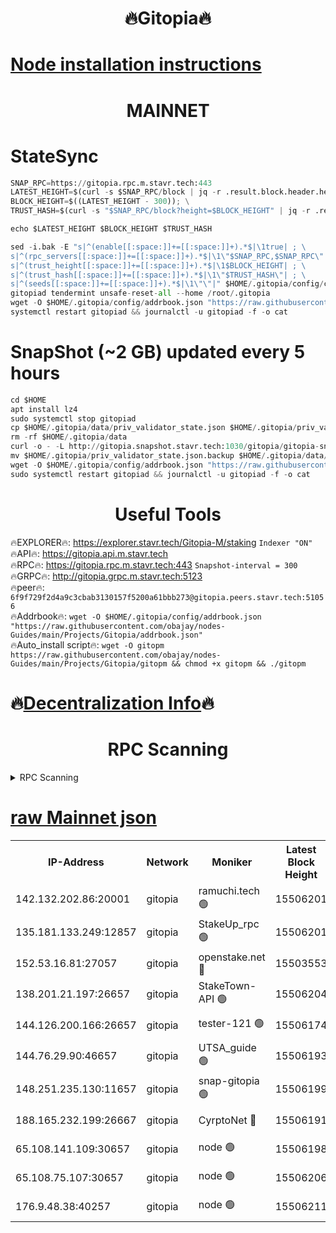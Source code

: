 <h1 align="center"> 🔥Gitopia🔥</h1>

[Node installation instructions](https://github.com/obajay/nodes-Guides/tree/main/Projects/Gitopia)
=

<h1 align="center"> MAINNET</h1>

# StateSync
```python
SNAP_RPC=https://gitopia.rpc.m.stavr.tech:443
LATEST_HEIGHT=$(curl -s $SNAP_RPC/block | jq -r .result.block.header.height); \
BLOCK_HEIGHT=$((LATEST_HEIGHT - 300)); \
TRUST_HASH=$(curl -s "$SNAP_RPC/block?height=$BLOCK_HEIGHT" | jq -r .result.block_id.hash)

echo $LATEST_HEIGHT $BLOCK_HEIGHT $TRUST_HASH

sed -i.bak -E "s|^(enable[[:space:]]+=[[:space:]]+).*$|\1true| ; \
s|^(rpc_servers[[:space:]]+=[[:space:]]+).*$|\1\"$SNAP_RPC,$SNAP_RPC\"| ; \
s|^(trust_height[[:space:]]+=[[:space:]]+).*$|\1$BLOCK_HEIGHT| ; \
s|^(trust_hash[[:space:]]+=[[:space:]]+).*$|\1\"$TRUST_HASH\"| ; \
s|^(seeds[[:space:]]+=[[:space:]]+).*$|\1\"\"|" $HOME/.gitopia/config/config.toml
gitopiad tendermint unsafe-reset-all --home /root/.gitopia
wget -O $HOME/.gitopia/config/addrbook.json "https://raw.githubusercontent.com/obajay/nodes-Guides/main/Projects/Gitopia/addrbook.json"
systemctl restart gitopiad && journalctl -u gitopiad -f -o cat
```
# SnapShot (~2 GB) updated every 5 hours
```python
cd $HOME
apt install lz4
sudo systemctl stop gitopiad
cp $HOME/.gitopia/data/priv_validator_state.json $HOME/.gitopia/priv_validator_state.json.backup
rm -rf $HOME/.gitopia/data
curl -o - -L http://gitopia.snapshot.stavr.tech:1030/gitopia/gitopia-snap.tar.lz4 | lz4 -c -d - | tar -x -C $HOME/.gitopia --strip-components 2
mv $HOME/.gitopia/priv_validator_state.json.backup $HOME/.gitopia/data/priv_validator_state.json
wget -O $HOME/.gitopia/config/addrbook.json "https://raw.githubusercontent.com/obajay/nodes-Guides/main/Projects/Gitopia/addrbook.json"
sudo systemctl restart gitopiad && journalctl -u gitopiad -f -o cat
```
 <h1 align="center"> Useful Tools</h1>

🔥EXPLORER🔥:      https://explorer.stavr.tech/Gitopia-M/staking  `Indexer "ON"` \
🔥API🔥: 			 		 https://gitopia.api.m.stavr.tech \
🔥RPC🔥:           https://gitopia.rpc.m.stavr.tech:443              `Snapshot-interval = 300` \
🔥GRPC🔥:          http://gitopia.grpc.m.stavr.tech:5123 \
🔥peer🔥:					 `6f9f729f2d4a9c3cbab3130157f5200a61bbb273@gitopia.peers.stavr.tech:51056` \
🔥Addrbook🔥:    ```wget -O $HOME/.gitopia/config/addrbook.json "https://raw.githubusercontent.com/obajay/nodes-Guides/main/Projects/Gitopia/addrbook.json"``` \
🔥Auto_install script🔥: ```wget -O gitopm https://raw.githubusercontent.com/obajay/nodes-Guides/main/Projects/Gitopia/gitopm && chmod +x gitopm && ./gitopm```

🔥[Decentralization Info](https://github.com/obajay/StateSync-snapshots/tree/main/Projects/Gitopia/Decentralization)🔥
=

<h1 align="center"> RPC Scanning</h1>

<details>
<summary>RPC Scanning</summary>

<h2 align="center"> We scan nodes in real time every 4 hours. And we provide the final result of RPC endpoints.
We cannot influence the operation of these nodes in any way. </h2>


```python
If Voting Power is higher than 0 --> then the Node is a validator of the network and may be subject to attack and be a potential threat to the chain.
```
```python
We marked such validators with a red symbol
```

</details>

[raw Mainnet json](https://rpc-check.gitopm.stavr.tech/gitopm/rpc-gitopm-result.json)
=

<table><tr><th>IP-Address</th><th>Network</th><th>Moniker</th><th>Latest Block Height</th><th>Earliest Block Height</th><th>Catching Up</th><th>Tx Index</th><th>Voting Power</th><th>Scan Time</th></tr><tr><td>142.132.202.86:20001</td><td>gitopia</td><td>ramuchi.tech 🟢</td><td>15506201</td><td>6548337</td><td>False</td><td>on</td><td>0</td><td>2024-03-18T03:38:54.202029158UTC</td></tr><tr><td>135.181.133.249:12857</td><td>gitopia</td><td>StakeUp_rpc 🟢</td><td>15506201</td><td>8010001</td><td>False</td><td>on</td><td>0</td><td>2024-03-18T03:38:54.537117946UTC</td></tr><tr><td>152.53.16.81:27057</td><td>gitopia</td><td>openstake.net 🔴</td><td>15503553</td><td>10455001</td><td>False</td><td>off</td><td>61770</td><td>2024-03-18T03:38:11.370059185UTC</td></tr><tr><td>138.201.21.197:26657</td><td>gitopia</td><td>StakeTown-API 🟢</td><td>15506204</td><td>12733501</td><td>False</td><td>on</td><td>0</td><td>2024-03-18T03:38:58.935956955UTC</td></tr><tr><td>144.126.200.166:26657</td><td>gitopia</td><td>tester-121 🟢</td><td>15506174</td><td>12832814</td><td>False</td><td>off</td><td>0</td><td>2024-03-18T03:38:13.702857048UTC</td></tr><tr><td>144.76.29.90:46657</td><td>gitopia</td><td>UTSA_guide 🟢</td><td>15506193</td><td>13035301</td><td>False</td><td>on</td><td>0</td><td>2024-03-18T03:38:43.170024639UTC</td></tr><tr><td>148.251.235.130:11657</td><td>gitopia</td><td>snap-gitopia 🟢</td><td>15506199</td><td>14941501</td><td>False</td><td>on</td><td>0</td><td>2024-03-18T03:38:51.969685325UTC</td></tr><tr><td>188.165.232.199:26667</td><td>gitopia</td><td>CyrptoNet 🔴</td><td>15506191</td><td>15044042</td><td>False</td><td>off</td><td>18672</td><td>2024-03-18T03:38:38.895548319UTC</td></tr><tr><td>65.108.141.109:30657</td><td>gitopia</td><td>node 🟢</td><td>15506198</td><td>15095965</td><td>False</td><td>on</td><td>0</td><td>2024-03-18T03:38:49.666941857UTC</td></tr><tr><td>65.108.75.107:30657</td><td>gitopia</td><td>node 🟢</td><td>15506206</td><td>15146660</td><td>False</td><td>on</td><td>0</td><td>2024-03-18T03:39:03.299355246UTC</td></tr><tr><td>176.9.48.38:40257</td><td>gitopia</td><td>node 🟢</td><td>15506211</td><td>15437001</td><td>False</td><td>on</td><td>0</td><td>2024-03-18T03:39:09.651165126UTC</td></tr></table>
